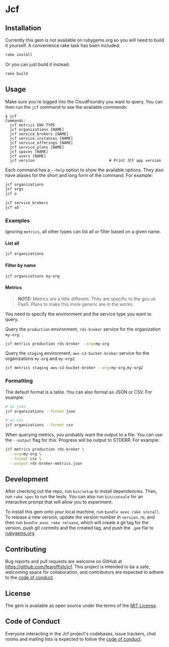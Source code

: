 # Jcf

## Installation

Currently this gem is not available on rubygems.org so you will need to build it yourself. A convenience rake task has been included:

```sh
rake install
```

Or you can just build it instead:

```sh
rake build
```

## Usage

Make sure you're logged into the CloudFoundry you want to query. You can then run the `jcf` command to see the available commands:

```
$ jcf
Commands:
  jcf metrics ENV TYPE
  jcf organizations [NAME]
  jcf service_brokers [NAME]
  jcf service_instances [NAME]
  jcf service_offerings [NAME]
  jcf service_plans [NAME]
  jcf spaces [NAME]
  jcf users [NAME]
  jcf version                                 # Print JCF app version
```

Each command has a `--help` option to show the available options. They also have aliases for the short and long form of the command. For example:

```sh
jcf organizations
jcf orgs
jcf o

jcf service_brokers
jcf sb
```

### Examples

Ignoring `metrics`, all other types can list all or filter based on a given name.

#### List all

```sh
jcf organizations
```

#### Filter by name

```sh
jcf organizations my-org
```

#### Metrics

> **_NOTE:_** Metrics are a little different. They are specific to the gov.uk PaaS. Plans to make this more generic are in the works.

You need to specify the environment and the service type you want to query.

Query the `production` environment, `rds-broker` service for the organization `my-org`:

```sh
jcf metrics production rds-broker --org=my-org
```

Query the `staging` environment, `aws-s3-bucket-broker` service for the organizations `my-org` and `my-org2`:
```sh
jcf metrics staging aws-s3-bucket-broker --org=my-org,my-org2
```

### Formatting

The default format is a table. You can also format as JSON or CSV. For example:

```sh
# as json
jcf organizations --format json
```

```sh
# as csv
jcf organizations --format csv
```

When querying metrics, you probably want the output to a file. You can use the `--output` flag for this. Progress will be output to STDERR. For example:

```sh
jcf metrics production rds-broker \
  --org=my-org \
  --format csv \
  --output rds-broker-metrics.json
```

## Development

After checking out the repo, run `bin/setup` to install dependencies. Then, run `rake spec` to run the tests. You can also run `bin/console` for an interactive prompt that will allow you to experiment.

To install this gem onto your local machine, run `bundle exec rake install`. To release a new version, update the version number in `version.rb`, and then run `bundle exec rake release`, which will create a git tag for the version, push git commits and the created tag, and push the `.gem` file to [rubygems.org](https://rubygems.org).

## Contributing

Bug reports and pull requests are welcome on GitHub at https://github.com/fearoffish/jcf. This project is intended to be a safe, welcoming space for collaboration, and contributors are expected to adhere to the [code of conduct](https://github.com/fearoffish/paas-org-metric-gathering-gem/blob/main/CODE_OF_CONDUCT.md).

## License

The gem is available as open source under the terms of the [MIT License](https://opensource.org/licenses/MIT).

## Code of Conduct

Everyone interacting in the Jcf project's codebases, issue trackers, chat rooms and mailing lists is expected to follow the [code of conduct](https://github.com/fearoffish/paas-org-metric-gathering-gem/blob/main/CODE_OF_CONDUCT.md).

